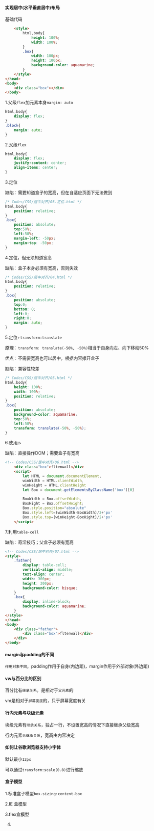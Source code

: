 #### 实现居中(水平垂直居中)布局

基础代码

```html
    <style>
        html,body{
            height: 100%;
            width: 100%;
        }
        .box{
            width: 100px;
            height: 100px;
            background-color: aquamarine;
        }
    </style>
</head>
<body>
    <div class="box"></div>
</body>
```

1.父级`flex`加元素本身`margin: auto`

```css
html,body{
    display: flex;
}
.block{
    margin: auto;
}
```

2.父级`flex`

```css
html,body{
    display: flex;
    justify-content: center;
    align-items: center;
}
```

3.定位

缺陷：需要知道盒子的宽高，但在自适应页面下无法做到

```css
/* Codes/CSS/居中对齐/03.定位.html */
html,body{
    position: relative;
}
.box{
    position: absolute;
    top:50%;
    left:50%;
    margin-left: -50px;
    margin-top: -50px;
}
```

4.定位，但无须知道宽高

缺陷：盒子本身必须有宽高，否则失效

```css
/* Codes/CSS/居中对齐/04.html */
html,body{
    position: relative;
}
.box{
    position: absolute;
    top:0;
    bottom: 0;
    left:0;
    right:0;
    margin: auto;
}
```

5.定位+`transform:translate`

原理：`transform: translate(-50%, -50%)`相当于自身向左、向下移动50%

优点：不需要宽高也可以居中，根据内容撑开盒子

缺陷：兼容性较差

```css
/* Codes/CSS/居中对齐/05.html */
html,body{
    height: 100%;
    width: 100%;
    position: relative;
}
.box{
    position: absolute;
    background-color: aquamarine;
    top:50%;
    left:50%;
    transform: translate(-50%, -50%);
}
```

6.使用js

缺陷：直接操作DOM；需要盒子有宽高

```html
<!-- Codes/CSS/居中对齐/06.html -->
    <div class="box">fltenwall</div>
    <script>
        let HTML = document.documentElement,
        winWidth = HTML.clientWidth,
        winHeight = HTML.clientHeight
        let Box = document.getElementsByClassName('box')[0]
        
        BoxWidth = Box.offsetWidth,
        BoxHight = Box.offsetHeight;
        Box.style.position="absolute"
        Box.style.left=(winWidth-BoxWidth)/2+'px'
        Box.style.top=(winHeight-BoxHight)/2+'px'
    </script>
```

7.利用`table-cell`

缺陷：奇淫技巧；父盒子必须有宽高

```html
<!-- Codes/CSS/居中对齐/07.html -->
<style>
    .father{
        display: table-cell;
        vertical-align: middle;
        text-align: center;
        width: 300px;
        height: 300px;
        background-color: bisque;
    }
    .box{
        display: inline-block;
        background-color: aquamarine;
    }
</style>
</head>
<body>
    <div class="father">
        <div class="box">fltenwall</div>
    </div>
</body>
```

#### margin与padding的不同

`作用对象不同`，padding作用于自身(内边距)，margin作用于外部对象(外边距)

#### vw与百分比的区别

百分比有`继承关系`，是相对于`父元素`的

vm是相对于`屏幕宽度`的，只于屏幕宽度有关

#### 行内元素与块级元素

块级元素有`继承关系`，独占一行，不设置宽高的情况下直接继承父级宽高

行内元素`无继承关系`，宽高由内容决定

#### 如何让谷歌浏览器支持小字体 

默认最小`12px`

可以通过`transform:scale(0.8)`进行缩放

#### 盒子模型

1.标准盒子模型`box-sizing:content-box`

2.IE 盒模型

3.flex盒模型

4.